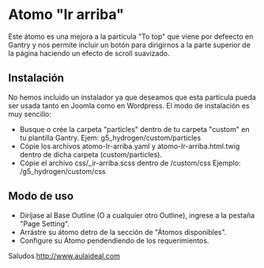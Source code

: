 # Atomo "Ir arriba"
Este átomo es una mejora a la partícula "To top" que viene por defeecto en Gantry y nos permite incluir un botón para dirigirnos a la parte superior de la página haciendo un efecto de scroll suavizado. 

Instalación
-----------
No hemos incluido un instalador ya que deseamos que esta partícula pueda ser usada tanto en Joomla como en Wordpress. 
El modo de instalación es muy sencillo:

+ Busque o crée la carpeta "particles" dentro de tu carpeta "custom" en tu plantilla Gantry. Ejem: g5_hydrogen/custom/particles
+ Cópie los archivos atomo-Ir-arriba.yaml y atomo-Ir-arriba.html.twig dentro de dicha carpeta (custom/particles).
+ Cópie el archivo css/_ir-arriba.scss dentro de /custom/css Ejemplo:  /g5_hydrogen/custom/css

Modo de uso
-----------
+ Diríjase al Base Outline (O a cualquier otro Outline), ingrese a la pestaña "Page Setting". 
+ Arrástre su átomo detro de la sección de "Átomos disponibles". 
+ Configure su Átomo pendendiendo de los requerimientos.

Saludos
http://www.aulaideal.com


